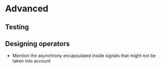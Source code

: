 # Advanced

## Testing

## Designing operators

- Mention the asynchrony encapsulated inside signals that might not be taken into account
